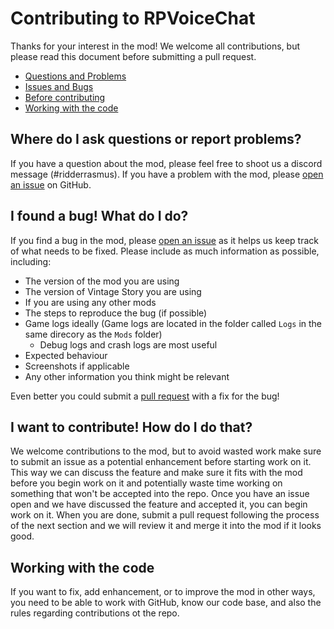 # Contributing to RPVoiceChat

Thanks for your interest in the mod! We welcome all contributions, but please read this document before submitting a pull request.

- [Questions and Problems](#question)
- [Issues and Bugs](#issue)
- [Before contributing](#contribute)
- [Working with the code](#working-with-the-code)

## <a name="question"></a> Where do I ask questions or report problems?

If you have a question about the mod, please feel free to shoot us a discord message (#ridderrasmus). If you have a problem with the mod, please [open an issue](#issue) on GitHub.

## <a name="issue"></a> I found a bug! What do I do?

If you find a bug in the mod, please [open an issue](https://github.com/Ridderrasmus/RPVoiceChat/issues/new?assignees=&labels=bug&projects=&template=bug_report.md&title=%5BBUG%5D+Bug+report+title) as it helps us keep track of what needs to be fixed. 
Please include as much information as possible, including:
- The version of the mod you are using
- The version of Vintage Story you are using
- If you are using any other mods
- The steps to reproduce the bug (if possible)
- Game logs ideally (Game logs are located in the folder called `Logs` in the same direcory as the `Mods` folder)
	- Debug logs and crash logs are most useful
- Expected behaviour
- Screenshots if applicable
- Any other information you think might be relevant

Even better you could submit a [pull request](#contribute) with a fix for the bug!

## <a name="contribute"></a> I want to contribute! How do I do that?

We welcome contributions to the mod, but to avoid wasted work make sure to submit an issue as a potential enhancement before starting work on it. 
This way we can discuss the feature and make sure it fits with the mod before you begin work on it and potentially waste time working on something that won't be accepted into the repo.
Once you have an issue open and we have discussed the feature and accepted it, you can begin work on it. 
When you are done, submit a pull request following the process of the next section and we will review it and merge it into the mod if it looks good.

## <a name="working-with-the-code"></a> Working with the code

If you want to fix, add enhancement, or to improve the mod in other ways, you need to be able to work with GitHub, know our code base, and also the rules regarding contributions ot the repo.
